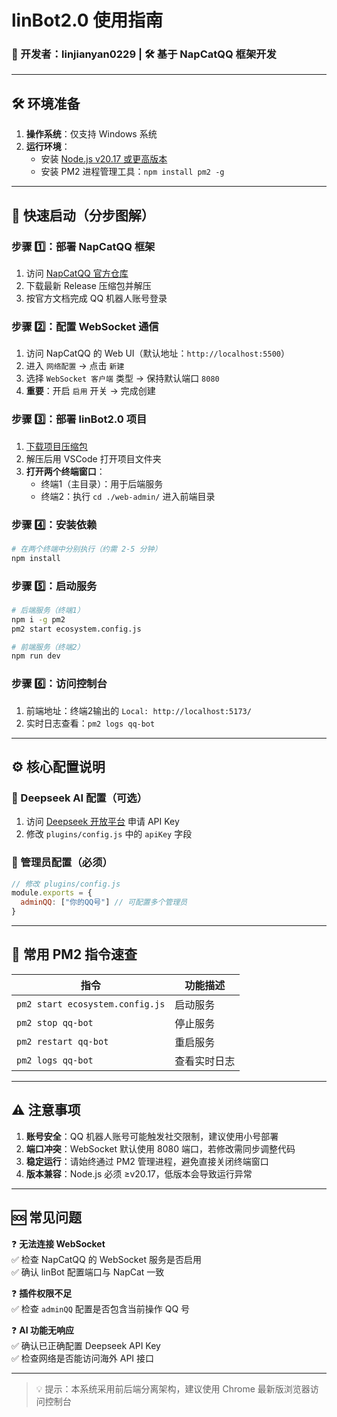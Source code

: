 # linBot2.0 使用指南

### 🤖 开发者：linjianyan0229 | 🛠️ 基于 NapCatQQ 框架开发

---

## 🛠️ 环境准备
1. **操作系统**：仅支持 Windows 系统
2. **运行环境**：
   - 安装 [Node.js v20.17 或更高版本](https://nodejs.org/)
   - 安装 PM2 进程管理工具：`npm install pm2 -g`

---

## 🚀 快速启动（分步图解）

### 步骤 1️⃣：部署 NapCatQQ 框架
1. 访问 [NapCatQQ 官方仓库](https://github.com/NapNeko/NapCatQQ)
2. 下载最新 Release 压缩包并解压
3. 按官方文档完成 QQ 机器人账号登录

### 步骤 2️⃣：配置 WebSocket 通信
1. 访问 NapCatQQ 的 Web UI（默认地址：`http://localhost:5500`）
2. 进入 `网络配置` → 点击 `新建`
3. 选择 `WebSocket 客户端` 类型 → 保持默认端口 `8080`
4. **重要**：开启 `启用` 开关 → 完成创建

### 步骤 3️⃣：部署 linBot2.0 项目
1. [下载项目压缩包](https://github.com/linjianyan0229/linBot2.0)
2. 解压后用 VSCode 打开项目文件夹
3. **打开两个终端窗口**：
   - 终端1（主目录）：用于后端服务
   - 终端2：执行 `cd ./web-admin/` 进入前端目录

### 步骤 4️⃣：安装依赖
```bash
# 在两个终端中分别执行（约需 2-5 分钟）
npm install
```

### 步骤 5️⃣：启动服务
```bash
# 后端服务（终端1）
npm i -g pm2
pm2 start ecosystem.config.js

# 前端服务（终端2）
npm run dev
```

### 步骤 6️⃣：访问控制台
1. 前端地址：终端2输出的 `Local: http://localhost:5173/`
2. 实时日志查看：`pm2 logs qq-bot`

---

## ⚙️ 核心配置说明

### 🔑 Deepseek AI 配置（可选）
1. 访问 [Deepseek 开放平台](https://api-docs.deepseek.com/zh-cn/) 申请 API Key
2. 修改 `plugins/config.js` 中的 `apiKey` 字段

### 👮 管理员配置（必须）
```javascript
// 修改 plugins/config.js
module.exports = {
  adminQQ: ["你的QQ号"] // 可配置多个管理员
}
```

---

## 📜 常用 PM2 指令速查
| 指令 | 功能描述 |
|------|----------|
| `pm2 start ecosystem.config.js` | 启动服务 |
| `pm2 stop qq-bot` | 停止服务 |
| `pm2 restart qq-bot` | 重启服务 |
| `pm2 logs qq-bot` | 查看实时日志 |

---

## ⚠️ 注意事项
1. **账号安全**：QQ 机器人账号可能触发社交限制，建议使用小号部署
2. **端口冲突**：WebSocket 默认使用 8080 端口，若修改需同步调整代码
3. **稳定运行**：请始终通过 PM2 管理进程，避免直接关闭终端窗口
4. **版本兼容**：Node.js 必须 ≥v20.17，低版本会导致运行异常

---

## 🆘 常见问题
❓ **无法连接 WebSocket**  
✅ 检查 NapCatQQ 的 WebSocket 服务是否启用  
✅ 确认 linBot 配置端口与 NapCat 一致  

❓ **插件权限不足**  
✅ 检查 `adminQQ` 配置是否包含当前操作 QQ 号  

❓ **AI 功能无响应**  
✅ 确认已正确配置 Deepseek API Key  
✅ 检查网络是否能访问海外 API 接口

---

> 💡 提示：本系统采用前后端分离架构，建议使用 Chrome 最新版浏览器访问控制台
